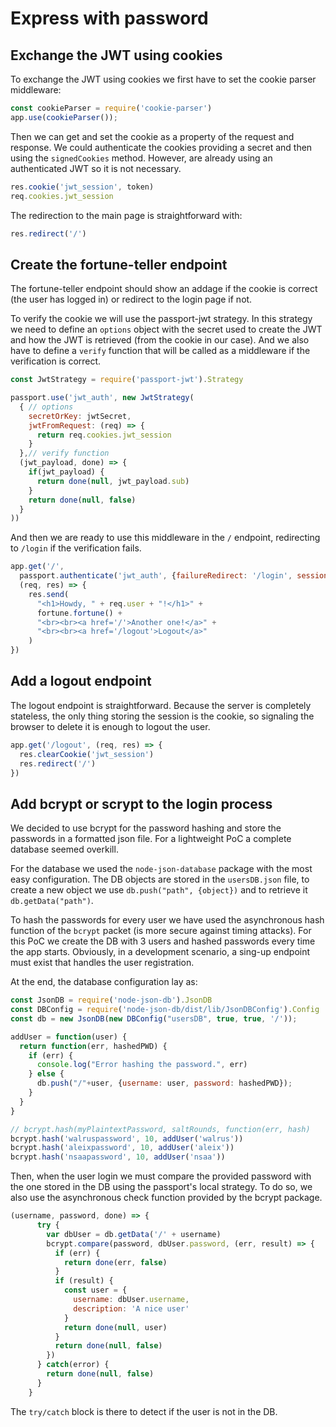 
Express with password
=====================


Exchange the JWT using cookies
------------------------------

To exchange the JWT using cookies we first have to set the cookie parser middleware:

```javascript
const cookieParser = require('cookie-parser')
app.use(cookieParser());
```

Then we can get and set the cookie as a property of the request and response. We could authenticate the cookies providing a secret and then using the `signedCookies` method. However, are already using an authenticated JWT so it is not necessary.

```javascript
res.cookie('jwt_session', token)
req.cookies.jwt_session
```

The redirection to the main page is straightforward with:

```javascript
res.redirect('/')
```

Create the fortune-teller endpoint
----------------------------------

The fortune-teller endpoint should show an addage if the cookie is correct (the user has logged in) or redirect to the login page if not.

To verify the cookie we will use the passport-jwt strategy. In this strategy we need to define an ```options``` object with the secret used to create the JWT and how the JWT is retrieved (from the cookie in our case). And we also have to define a ```verify``` function that will be called as a middleware if the verification is correct.

```javascript
const JwtStrategy = require('passport-jwt').Strategy

passport.use('jwt_auth', new JwtStrategy(
  { // options
    secretOrKey: jwtSecret,
    jwtFromRequest: (req) => {
      return req.cookies.jwt_session
    }
  },// verify function
  (jwt_payload, done) => {
    if(jwt_payload) {
      return done(null, jwt_payload.sub)
    }
    return done(null, false)
  }
))
```

And then we are ready to use this middleware in the ```/``` endpoint, redirecting to ```/login``` if the verification fails.

```javascript
app.get('/',
  passport.authenticate('jwt_auth', {failureRedirect: '/login', session: false}),
  (req, res) => {
    res.send(
      "<h1>Howdy, " + req.user + "!</h1>" + 
      fortune.fortune() + 
      "<br><br><a href='/'>Another one!</a>" + 
      "<br><br><a href='/logout'>Logout</a>"
    )
})
```

Add a logout endpoint
---------------------

The logout endpoint is straightforward. Because the server is completely stateless, the only thing storing the session is the cookie, so signaling the browser to delete it is enough to logout the user.

```javascript
app.get('/logout', (req, res) => {
  res.clearCookie('jwt_session')
  res.redirect('/')
})
```

Add bcrypt or scrypt to the login process
-----------------------------------------

We decided to use bcrypt for the password hashing and store the passwords in a formatted json file. For a lightweight PoC a complete database seemed overkill.

For the database we used the ```node-json-database``` package with the most easy configuration. The DB objects are stored in the ```usersDB.json``` file, to create a new object we use  ```db.push("path", {object})``` and to retrieve it ```db.getData("path")```.

To hash the passwords for every user we have used the asynchronous hash function of the ```bcrypt``` packet (is more secure against timing attacks). For this PoC we create the DB with 3 users and hashed passwords every time the app starts. Obviously, in a development scenario, a sing-up endpoint must exist that handles the user registration.

At the end, the database configuration lay as:


```javascript
const JsonDB = require('node-json-db').JsonDB
const DBConfig = require('node-json-db/dist/lib/JsonDBConfig').Config
const db = new JsonDB(new DBConfig("usersDB", true, true, '/'));

addUser = function(user) {
  return function(err, hashedPWD) {
    if (err) {
      console.log("Error hashing the password.", err)
    } else {
      db.push("/"+user, {username: user, password: hashedPWD});
    }
  }
}

// bcrypt.hash(myPlaintextPassword, saltRounds, function(err, hash)
bcrypt.hash('walruspassword', 10, addUser('walrus'))
bcrypt.hash('aleixpassword', 10, addUser('aleix'))
bcrypt.hash('nsaapassword', 10, addUser('nsaa'))
```

Then, when the user login we must compare the provided password with the one stored in the DB using the passport's local strategy. To do so, we also use the asynchronous check function provided by the bcrypt package.

```javascript
(username, password, done) => {
      try {
        var dbUser = db.getData('/' + username)
        bcrypt.compare(password, dbUser.password, (err, result) => {
          if (err) {
            return done(err, false)
          }
          if (result) {
            const user = { 
              username: dbUser.username,
              description: 'A nice user'
            }
            return done(null, user)
          }
          return done(null, false)
        })
      } catch(error) {
        return done(null, false)
      }
    }
```

The ```try/catch``` block is there to detect if the user is not in the DB.



